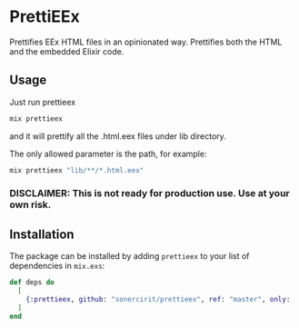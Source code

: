 # PrettiEEx

Prettifies EEx HTML files in an opinionated way. Prettifies both the HTML and the embedded Elixir code.

## Usage

Just run prettieex
```elixir
mix prettieex
```
and it will prettify all the .html.eex files under lib directory.

The only allowed parameter is the path, for example:
```elixir
mix prettieex "lib/**/*.html.eex"
```

### **DISCLAIMER:** This is not ready for production use. Use at your own risk.

## Installation

The package can be installed by adding `prettieex` to your list of dependencies in `mix.exs`:

```elixir
def deps do
  [
    {:prettieex, github: "sonercirit/prettieex", ref: "master", only: :dev}
  ]
end
```
